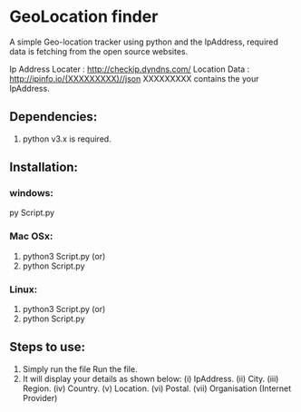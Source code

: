# GeoLocation finder

A simple Geo-location tracker using python and the IpAddress, required data is fetching from the open source websites.

Ip Address Locater : http://checkip.dyndns.com/
Location Data : http://ipinfo.io/(XXXXXXXXX)//json
XXXXXXXXX contains the your IpAddress.

## Dependencies:
1. python v3.x is required.

## Installation:

### windows:

py Script.py

### Mac OSx:

1. python3 Script.py (or)
2. python Script.py

### Linux:

1. python3 Script.py (or)
2. python Script.py

## Steps to use:

1. Simply run the file Run the file.
2. It will display your details as shown below:
    (i) IpAddress.
    (ii) City.
    (iii) Region.
    (iv) Country.
    (v) Location.
    (vi) Postal.
    (vii) Organisation (Internet Provider)